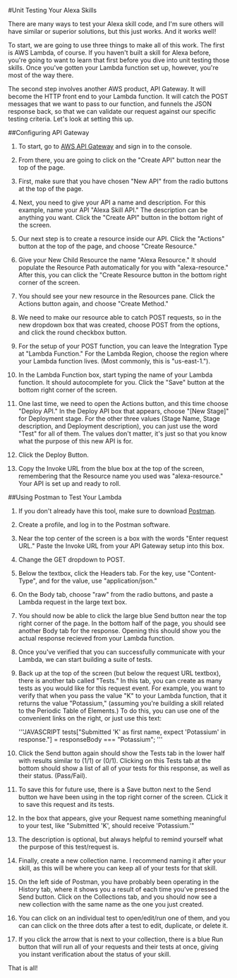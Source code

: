 #Unit Testing Your Alexa Skills

There are many ways to test your Alexa skill code, and I'm sure others will have similar or superior solutions, but this just works.  And it works well!

To start, we are going to use three things to make all of this work.  The first is AWS Lambda, of course.  If you haven't built a skill for Alexa before, you're going to want to learn that first before you dive into unit testing those skills.  Once you've gotten your Lambda function set up, however, you're most of the way there.

The second step involves another AWS product, API Gateway.  It will become the HTTP front end to your Lambda function.  It will catch the POST messages that we want to pass to our function, and funnels the JSON response back, so that we can validate our request against our specific testing criteria.  Let's look at setting this up.

##Configuring API Gateway
1. To start, go to [AWS API Gateway](https://aws.amazon.com/api-gateway/) and sign in to the console.

2. From there, you are going to click on the "Create API" button near the top of the page.

3. First, make sure that you have chosen "New API" from the radio buttons at the top of the page.

4. Next, you need to give your API a name and description.  For this example, name your API "Alexa Skill API."  The description can be anything you want.  Click the "Create API" button in the bottom right of the screen.

5. Our next step is to create a resource inside our API.  Click the "Actions" button at the top of the page, and choose "Create Resource."

6. Give your New Child Resource the name "Alexa Resource."  It should populate the Resource Path automatically for you with "alexa-resource."  After this, you can click the "Create Resource button in the bottom right corner of the screen.

7. You should see your new resource in the Resources pane.  Click the Actions button again, and choose "Create Method."

8. We need to make our resource able to catch POST requests, so in the new dropdown box that was created, choose POST from the options, and click the round checkbox button.

9. For the setup of your POST function, you can leave the Integration Type at "Lambda Function."  For the Lambda Region, choose the region where your Lambda function lives.  (Most commonly, this is "us-east-1.").

10. In the Lambda Function box, start typing the name of your Lambda function.  It should autocomplete for you.  Click the "Save" button at the bottom right corner of the screen.

11. One last time, we need to open the Actions button, and this time choose "Deploy API."  In the Deploy API box that appears, choose "[New Stage]" for Deployment stage.  For the other three values (Stage Name, Stage description, and Deployment description), you can just use the word "Test" for all of them.  The values don't matter, it's just so that you know what the purpose of this new API is for.  

12. Click the Deploy Button.

13. Copy the Invoke URL from the blue box at the top of the screen, remembering that the Resource name you used was "alexa-resource."  Your API is set up and ready to roll.

##Using Postman to Test Your Lambda
1. If you don't already have this tool, make sure to download [Postman](https://www.getpostman.com/).

2. Create a profile, and log in to the Postman software.

3. Near the top center of the screen is a box with the words "Enter request URL."  Paste the Invoke URL from your API Gateway setup into this box.

4. Change the GET dropdown to POST.

5. Below the textbox, click the Headers tab.  For the key, use "Content-Type", and for the value, use "application/json."

6. On the Body tab, choose "raw" from the radio buttons, and paste a Lambda request in the large text box.

7. You should now be able to click the large blue Send button near the top right corner of the page. In the bottom half of the page, you should see another Body tab for the response.  Opening this should show you the actual response recieved from your Lambda function.

8. Once you've verified that you can successfully communicate with your Lambda, we can start building a suite of tests.

9. Back up at the top of the screen (but below the request URL textbox), there is another tab called "Tests."  In this tab, you can create as many tests as you would like for this request event.  For example, you want to verify that when you pass the value "K" to your Lambda function, that it returns the value "Potassium," (assuming you're building a skill related to the Periodic Table of Elements.)  To do this, you can use one of the convenient links on the right, or just use this text:

   '''JAVASCRIPT
   tests["Submitted 'K' as first name, expect 'Potassium' in response."] = responseBody === "Potassium";
   '''

10. Click the Send button again should show the Tests tab in the lower half with results similar to (1/1) or (0/1).  Clicking on this Tests tab at the bottom should show a list of all of your tests for this response, as well as their status. (Pass/Fail).

11. To save this for future use, there is a Save button next to the Send button we have been using in the top right corner of the screen.  CLick it to save this request and its tests.

12. In the box that appears, give your Request name something meaningful to your test, like "Submitted 'K', should receive 'Potassium.'"

13. The description is optional, but always helpful to remind yourself what the purpose of this test/request is.

14. Finally, create a new collection name.  I recommend naming it after your skill, as this will be where you can keep all of your tests for that skill.

15. On the left side of Postman, you have probably been operating in the History tab, where it shows you a result of each time you've pressed the Send button.  Click on the Collections tab, and you should now see a new collection with the same name as the one you just created.

16. You can click on an individual test to open/edit/run one of them, and you can can click on the three dots after a test to edit, duplicate, or delete it.

17. If you click the arrow that is next to your collection, there is a blue Run button that will run all of your requests and their tests at once, giving you instant verification about the status of your skill.

That is all!

